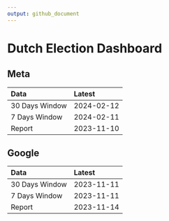 ```yaml
---
output: github_document
---
```


# Dutch Election Dashboard



## Meta


|Data           |Latest     |
|:--------------|:----------|
|30 Days Window |2024-02-12 |
|7 Days Window  |2024-02-11 |
|Report         |2023-11-10 |

## Google


|Data           |Latest     |
|:--------------|:----------|
|30 Days Window |2023-11-11 |
|7 Days Window  |2023-11-11 |
|Report         |2023-11-14 |
